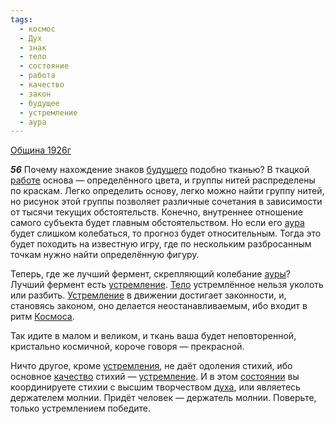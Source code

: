 ```yaml
---
tags:
  - космос
  - Дух
  - знак
  - тело
  - состояние
  - работа
  - качество
  - закон
  - будущее
  - устремление
  - аура
---
```


[Община 1926г](/agni/1926)

___56___
Почему нахождение знаков [будущего](/tag/#будущее) подобно тканью? В ткацкой [работе](/tag/#работа) основа — определённого цвета, и группы нитей распределены по краскам. Легко определить основу, легко можно найти группу нитей, но рисунок этой группы позволяет различные сочетания в зависимости от тысячи текущих обстоятельств. Конечно, внутреннее отношение самого субъекта будет главным обстоятельством. Но если его [аура](/tag/#аура) будет слишком колебаться, то прогноз будет относительным. Тогда это будет походить на известную игру, где по нескольким разбросанным точкам нужно найти определённую фигуру.   

Теперь, где же лучший фермент, скрепляющий колебание [ауры](/tag/#аура)? Лучший фермент есть [устремление](/tag/#устремление). [Тело](/tag/#тело) устремлённое нельзя уколоть или разбить. [Устремление](/tag/#устремление) в движении достигает законности, и, становясь законом, оно делается неостанавливаемым, ибо входит в ритм [Космоса](/tag/#космос).    

Так идите в малом и великом, и ткань ваша будет неповторенной, кристально космичной, короче говоря — прекрасной.   

Ничто другое, кроме [устремления](/tag/#устремление), не даёт одоления стихий, ибо основное [качество](/tag/#качество) стихий — [устремление](/tag/#устремление). И в этом [состоянии](/tag/#состояние) вы координируете стихии с высшим творчеством [духа](/tag/#Дух), или являетесь держателем молнии. Придёт человек — держатель молнии. Поверьте, только устремлением победите.   

